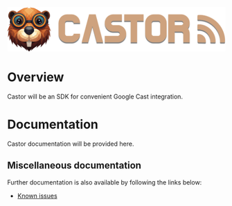 <!-- markdownlint-disable-next-line MD041 -->
[![Castor logo](docs/README-images/logo.png)](https://github.com/SRGSSR/castor)

# Overview

Castor will be an SDK for convenient Google Cast integration.

# Documentation

Castor documentation will be provided here.

## Miscellaneous documentation

Further documentation is also available by following the links below:

- [Known issues](docs/KNOWN_ISSUES.md)
